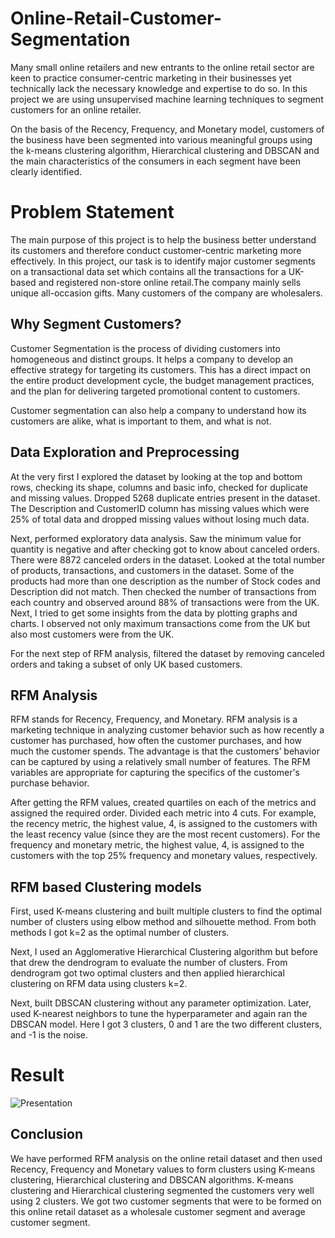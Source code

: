 # Online-Retail-Customer-Segmentation
Many small online retailers and new entrants to the online retail sector are  keen to practice consumer-centric marketing in their businesses yet technically lack the necessary knowledge and expertise to do so. In this project we are using unsupervised machine learning techniques to segment customers for an online retailer. 

On the basis of the Recency, Frequency, and Monetary model, customers of  the business have been segmented into various meaningful groups using the k-means clustering algorithm, Hierarchical clustering and DBSCAN and the main characteristics of the consumers in each segment have been clearly identified.

# Problem Statement
The main purpose of this project is to help the business better understand its customers and therefore conduct customer-centric marketing more effectively.
In this project, our task is to identify major customer segments on a transactional data set which contains all the transactions for a UK-based and registered non-store online retail.The company mainly sells unique all-occasion gifts. Many customers of the company are wholesalers.

## Why Segment Customers?
Customer Segmentation is the process of dividing customers into homogeneous and distinct groups. It helps a company to develop an effective strategy for targeting its customers. This has a direct impact on the entire product development cycle, the budget management practices, and the plan for delivering targeted promotional content to customers. 

Customer segmentation can also help a company to understand how its customers are alike, what is important to them, and what is not.

## Data Exploration and Preprocessing

At the very first I explored the dataset by looking at the top and bottom rows, checking its shape, columns and basic info, checked for duplicate and missing values. Dropped 5268 duplicate entries present in the dataset. The Description and CustomerID column has missing values which were 25% of total data and dropped missing values without losing much data. 

Next, performed exploratory data analysis. Saw the minimum value for quantity is negative and after checking got to know about canceled orders. There were 8872 canceled orders in the dataset. Looked at the total number of products, transactions, and customers in the dataset. Some of the products had more than one description as the number of Stock codes and Description did not match. Then checked the number of transactions from each country and observed around 88% of transactions were from the UK. Next, I tried to get some insights from the data by plotting graphs and charts. I observed not only maximum transactions come from the UK but also most customers were from the UK. 

For the next step of RFM analysis, filtered the dataset by removing canceled orders and taking a subset of only UK based customers.

## RFM Analysis

RFM stands for Recency, Frequency, and Monetary. RFM analysis is a marketing technique in analyzing customer behavior such as how recently a customer has purchased, how often the customer purchases, and how much the customer spends. The advantage is that the customers’ behavior can be captured by using a relatively small number of features. The RFM variables are appropriate for capturing the specifics of the customer's purchase behavior.

After getting the RFM values, created quartiles on each of the metrics and assigned the required order. Divided each metric into 4 cuts. For example, the recency metric, the highest value, 4, is assigned to the customers with the least recency value (since they are the most recent customers). For the frequency and monetary metric, the highest value, 4, is assigned to the customers with the top 25% frequency and monetary values, respectively.

## RFM based Clustering models

First, used K-means clustering and built multiple clusters to find the optimal number of clusters using elbow method and silhouette method. From both methods I got k=2 as the optimal number of clusters. 

Next, I used an Agglomerative Hierarchical Clustering algorithm but before that drew the dendrogram to evaluate the number of clusters. From dendrogram got two optimal clusters and then applied hierarchical clustering on RFM data using clusters k=2. 

Next, built DBSCAN clustering without any parameter optimization. Later, used K-nearest neighbors to tune the hyperparameter and again ran the DBSCAN model. Here I got 3 clusters, 0 and 1 are the two different clusters, and -1 is the noise.

# Result

![Presentation](https://user-images.githubusercontent.com/82964400/167305000-3da2231e-1ccc-49d2-9dac-9ef3214bf6af.jpg)


## Conclusion

We have performed RFM analysis on the online retail dataset and then used Recency, Frequency and Monetary values to form clusters using K-means clustering, Hierarchical clustering and DBSCAN algorithms. K-means clustering and Hierarchical clustering segmented the customers very well using 2 clusters. We got two customer segments that were to be formed on this online retail dataset as a wholesale customer segment and average customer segment.


